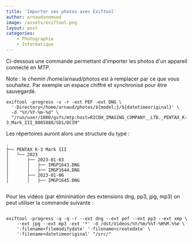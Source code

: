 ```yaml
---
title: 'Importer ses photos avec Exiftool'
author: arnaudsnomsed
image: /assets/exiftool.png
layout: post
categories:
    - Photographie
    - Informatique
---
```


Ci-dessous une commande permettant d'importer les photos d'un appareil
connecté en MTP.

Note : le chemin /home/arnaud/photos est à remplacer par ce que vous
souhaitez. Par exemple un espace chiffré et synchronisé pour être
sauvegardé.

```
exiftool -progress -v -r -ext PEF -ext DNG \
  '-Directory</home/arnaud/photos/${model;}/${datetimeoriginal}' \
  -d "%Y/%Y-%m-%d" \
  "/run/user/1000/gvfs/mtp:host=RICOH_IMAGING_COMPANY__LTD._PENTAX_K-3_Mark_III_8085888/SD1/DCIM"

```

Les répertoires auront alors une structure du type :

```
.
├── PENTAX K-3 Mark III
│   └── 2023
│       ├── 2023-01-03
│       │   ├── IMGP1643.DNG
│       │   ├── IMGP1644.DNG
│       ├── 2023-01-06
│       │   ├── IMGP1645.DNG


```

Pour les vidéos (par élminination des extensions dng, pp3, jpg, mp3)
on peut utiliser la commande suivante :

```

exiftool -progress -q -q -r --ext dng --ext pef --ext pp3 --ext xmp \
	--ext jpg --ext mp3 -ext '*' -d /dst/Videos/%Y/%m/%%f-%H%M.%%e \
	'-filename<filemodifydate' '-filename<createdate' \
	'-filename<datetimeoriginal' "/src/"

```
